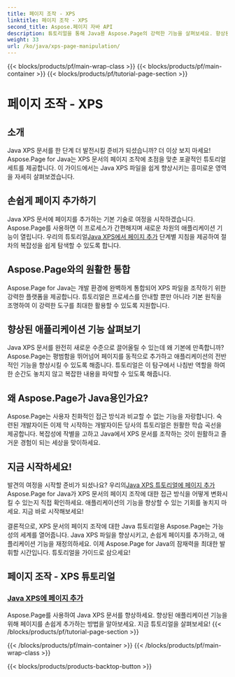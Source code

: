 ```yaml
---
title: 페이지 조작 - XPS
linktitle: 페이지 조작 - XPS
second_title: Aspose.페이지 자바 API
description: 튜토리얼을 통해 Java용 Aspose.Page의 강력한 기능을 살펴보세요. 향상된 애플리케이션 기능을 위해 페이지를 쉽게 추가하여 Java XPS 문서를 향상시키십시오.
weight: 33
url: /ko/java/xps-page-manipulation/
---
```


{{< blocks/products/pf/main-wrap-class >}}
{{< blocks/products/pf/main-container >}}
{{< blocks/products/pf/tutorial-page-section >}}

# 페이지 조작 - XPS


## 소개

Java XPS 문서를 한 단계 더 발전시킬 준비가 되셨습니까? 더 이상 보지 마세요! Aspose.Page for Java는 XPS 문서의 페이지 조작에 초점을 맞춘 포괄적인 튜토리얼 세트를 제공합니다. 이 가이드에서는 Java XPS 파일을 쉽게 향상시키는 흥미로운 영역을 자세히 살펴보겠습니다.

## 손쉽게 페이지 추가하기

 Java XPS 문서에 페이지를 추가하는 기본 기술로 여정을 시작하겠습니다. Aspose.Page를 사용하면 이 프로세스가 간편해지며 새로운 차원의 애플리케이션 기능이 열립니다. 우리의 튜토리얼[Java XPS에서 페이지 추가](./add-page/) 단계별 지침을 제공하여 절차의 복잡성을 쉽게 탐색할 수 있도록 합니다.

## Aspose.Page와의 원활한 통합

Aspose.Page for Java는 개발 환경에 완벽하게 통합되어 XPS 파일을 조작하기 위한 강력한 플랫폼을 제공합니다. 튜토리얼은 프로세스를 안내할 뿐만 아니라 기본 원칙을 조명하여 이 강력한 도구를 최대한 활용할 수 있도록 지원합니다.

## 향상된 애플리케이션 기능 살펴보기

Java XPS 문서를 완전히 새로운 수준으로 끌어올릴 수 있는데 왜 기본에 만족합니까? Aspose.Page는 평범함을 뛰어넘어 페이지를 동적으로 추가하고 애플리케이션의 전반적인 기능을 향상시킬 수 있도록 해줍니다. 튜토리얼은 이 탐구에서 나침반 역할을 하여 한 순간도 놓치지 않고 복잡한 내용을 파악할 수 있도록 해줍니다.

## 왜 Aspose.Page가 Java용인가요?

Aspose.Page는 사용자 친화적인 접근 방식과 비교할 수 없는 기능을 자랑합니다. 숙련된 개발자이든 이제 막 시작하는 개발자이든 당사의 튜토리얼은 원활한 학습 곡선을 제공합니다. 복잡성에 작별을 고하고 Java에서 XPS 문서를 조작하는 것이 원활하고 즐거운 경험이 되는 세상을 맞이하세요.

## 지금 시작하세요!

 발견의 여정을 시작할 준비가 되셨나요? 우리의[Java XPS 튜토리얼에 페이지 추가](./add-page/) Aspose.Page for Java가 XPS 문서의 페이지 조작에 대한 접근 방식을 어떻게 변화시킬 수 있는지 직접 확인하세요. 애플리케이션의 기능을 향상할 수 있는 기회를 놓치지 마세요. 지금 바로 시작해보세요!

결론적으로, XPS 문서의 페이지 조작에 대한 Java 튜토리얼용 Aspose.Page는 가능성의 세계를 열어줍니다. Java XPS 파일을 향상시키고, 손쉽게 페이지를 추가하고, 애플리케이션 기능을 재정의하세요. 이제 Aspose.Page for Java의 잠재력을 최대한 발휘할 시간입니다. 튜토리얼을 가이드로 삼으세요!
## 페이지 조작 - XPS 튜토리얼
### [Java XPS에 페이지 추가](./add-page/)
Aspose.Page를 사용하여 Java XPS 문서를 향상하세요. 향상된 애플리케이션 기능을 위해 페이지를 손쉽게 추가하는 방법을 알아보세요. 지금 튜토리얼을 살펴보세요!
{{< /blocks/products/pf/tutorial-page-section >}}

{{< /blocks/products/pf/main-container >}}
{{< /blocks/products/pf/main-wrap-class >}}

{{< blocks/products/products-backtop-button >}}
